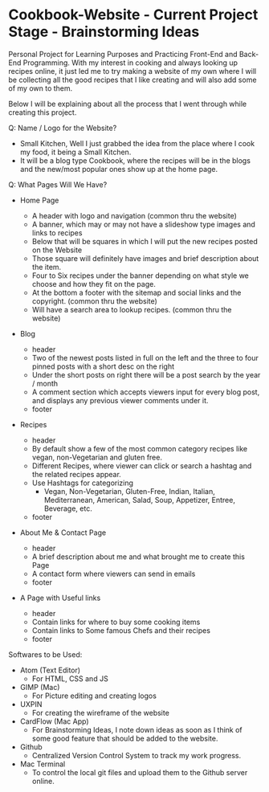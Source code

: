 # Cookbook-Website - Current Project Stage - Brainstorming Ideas
Personal Project for Learning Purposes and Practicing Front-End and Back-End Programming. With my interest in cooking and always looking up recipes online, it just led me to try making a website of my own where I will be collecting all the good recipes that I like creating and will also add some of my own to them.  

Below I will be explaining about all the process that I went through while creating this project.

Q: Name / Logo for the Website?
 - Small Kitchen, Well I just grabbed the idea from the place where I cook my food, it being a Small Kitchen.
 - It will be a blog type Cookbook, where the recipes will be in the blogs and the new/most popular ones show up at the home page.

Q: What Pages Will We Have?
 - Home Page
    - A header with logo and navigation (common thru the website)
    - A banner, which may or may not have a slideshow type images and links to recipes
    - Below that will be squares in which I will put the new recipes posted on the Website
    - Those square will definitely have images and brief description about the item.
    - Four to Six recipes under the banner depending on what style we choose and how they fit on the page.
    - At the bottom a footer with the sitemap and social links and the copyright. (common thru the website)
    - Will have a search area to lookup recipes. (common thru the website)

  - Blog
    - header
    - Two of the newest posts listed in full on the left and the three to four pinned posts with a short desc on the right
    - Under the short posts on right there will be a post search by the year / month
    - A comment section which accepts viewers input for every blog post, and displays any previous viewer comments under it.
    - footer

  - Recipes
    - header
    - By default show a few of the most common category recipes like vegan, non-Vegetarian and gluten free.
    - Different Recipes, where viewer can click or search a hashtag and the related recipes appear.
    - Use Hashtags for categorizing
      - Vegan, Non-Vegetarian, Gluten-Free, Indian, Italian, Mediterranean, American, Salad, Soup, Appetizer, Entree, Beverage, etc.
    - footer

  - About Me & Contact Page
    - header
    - A brief description about me and what brought me to create this Page
    - A contact form where viewers can send in emails
    - footer

  - A Page with Useful links
    - header
    - Contain links for where to buy some cooking items
    - Contain links to Some famous Chefs and their recipes
    - footer

Softwares to be Used:
- Atom (Text Editor)
  - For HTML, CSS and JS
- GIMP (Mac)
  - For Picture editing and creating logos
- UXPIN
  - For creating the wireframe of the website
- CardFlow (Mac App)
  - For Brainstorming Ideas, I note down ideas as soon as I think of some good feature that should be added to the website.
- Github
  - Centralized Version Control System to track my work progress.
- Mac Terminal
   - To control the local git files and upload them to the Github server online.
